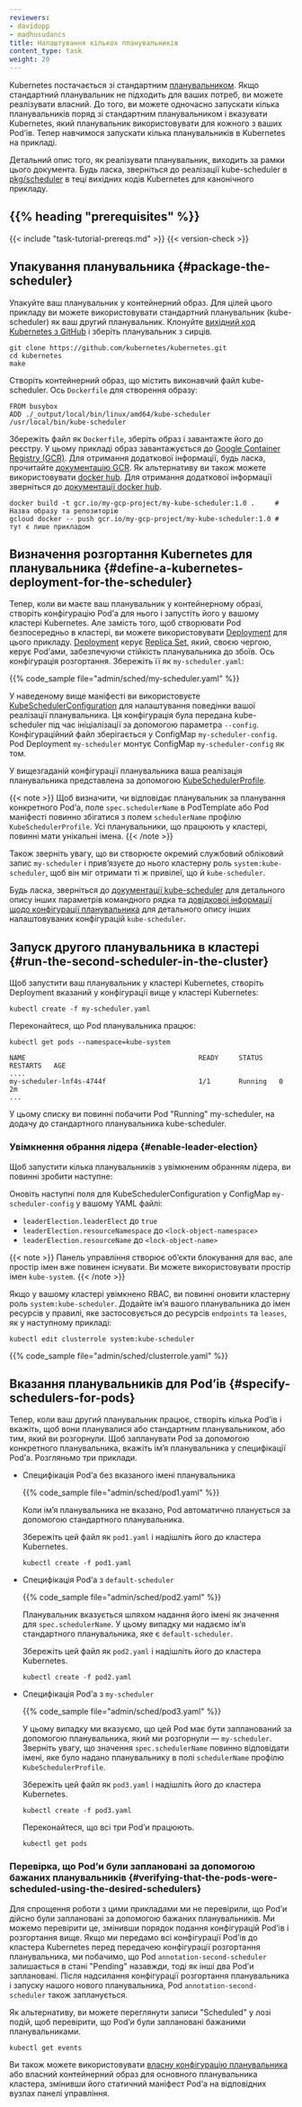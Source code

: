 ```yaml
---
reviewers:
- davidopp
- madhusudancs
title: Налаштування кількох планувальників
content_type: task
weight: 20
---
```


<!-- overview -->

Kubernetes постачається зі стандартним [планувальником](/uk/docs/reference/command-line-tools-reference/kube-scheduler/). Якщо стандартний планувальник не підходить для ваших потреб, ви можете реалізувати власний. До того, ви можете одночасно запускати кілька планувальників поряд зі стандартним планувальником і вказувати Kubernetes, який планувальник використовувати для кожного з ваших Podʼів. Тепер навчимося запускати кілька планувальників в Kubernetes на прикладі.

Детальний опис того, як реалізувати планувальник, виходить за рамки цього документа. Будь ласка, зверніться до реалізації kube-scheduler в [pkg/scheduler](https://github.com/kubernetes/kubernetes/tree/master/pkg/scheduler) в теці вихідних кодів Kubernetes для канонічного прикладу.

## {{% heading "prerequisites" %}}

{{< include "task-tutorial-prereqs.md" >}} {{< version-check >}}

<!-- steps -->

## Упакування планувальника {#package-the-scheduler}

Упакуйте ваш планувальник у контейнерний образ. Для цілей цього прикладу ви можете використовувати стандартний планувальник (kube-scheduler) як ваш другий планувальник. Клонуйте [вихідний код Kubernetes з GitHub](https://github.com/kubernetes/kubernetes) і зберіть планувальник з сирців.

```shell
git clone https://github.com/kubernetes/kubernetes.git
cd kubernetes
make
```

Створіть контейнерний образ, що містить виконавчий файл kube-scheduler. Ось `Dockerfile` для створення образу:

```docker
FROM busybox
ADD ./_output/local/bin/linux/amd64/kube-scheduler /usr/local/bin/kube-scheduler
```

Збережіть файл як `Dockerfile`, зберіть образ і завантажте його до реєстру. У цьому прикладі образ завантажується до [Google Container Registry (GCR)](https://cloud.google.com/container-registry/). Для отримання додаткової інформації, будь ласка, прочитайте [документацію GCR](https://cloud.google.com/container-registry/docs/). Як альтернативу ви також можете використовувати [docker hub](https://hub.docker.com/search?q=). Для отримання додаткової інформації зверніться до [документації docker hub](https://docs.docker.com/docker-hub/repos/create/#create-a-repository).

```shell
docker build -t gcr.io/my-gcp-project/my-kube-scheduler:1.0 .     # Назва образу та репозиторію
gcloud docker -- push gcr.io/my-gcp-project/my-kube-scheduler:1.0 # тут є лише прикладом
```

## Визначення розгортання Kubernetes для планувальника {#define-a-kubernetes-deployment-for-the-scheduler}

Тепер, коли ви маєте ваш планувальник у контейнерному образі, створіть конфігурацію Podʼа для нього і запустіть його у вашому кластері Kubernetes. Але замість того, щоб створювати Pod безпосередньо в кластері, ви можете використовувати [Deployment](/uk/docs/concepts/workloads/controllers/deployment/) для цього прикладу. [Deployment](/uk/docs/concepts/workloads/controllers/deployment/) керує [Replica Set](/uk/docs/concepts/workloads/controllers/replicaset/), який, своєю чергою, керує Podʼами, забезпечуючи стійкість планувальника до збоїв. Ось конфігурація розгортання. Збережіть її як `my-scheduler.yaml`:

{{% code_sample file="admin/sched/my-scheduler.yaml" %}}

У наведеному вище маніфесті ви використовуєте [KubeSchedulerConfiguration](/uk/docs/reference/scheduling/config/) для налаштування поведінки вашої реалізації планувальника. Ця конфігурація була передана kube-scheduler під час ініціалізації за допомогою параметра `--config`. Конфігураційний файл зберігається у ConfigMap `my-scheduler-config`. Pod Deployment `my-scheduler` монтує ConfigMap `my-scheduler-config` як том.

У вищезгаданій конфігурації планувальника ваша реалізація планувальника представлена за допомогою [KubeSchedulerProfile](/uk/docs/reference/config-api/kube-scheduler-config.v1/#kubescheduler-config-k8s-io-v1-KubeSchedulerProfile).

{{< note >}}
Щоб визначити, чи відповідає планувальник за планування конкретного Podʼа, поле `spec.schedulerName` в PodTemplate або Pod маніфесті повинно збігатися з полем `schedulerName` профілю `KubeSchedulerProfile`. Усі планувальники, що працюють у кластері, повинні мати унікальні імена.
{{< /note >}}

Також зверніть увагу, що ви створюєте окремий службовий обліковий запис `my-scheduler` і привʼязуєте до нього кластерну роль `system:kube-scheduler`, щоб він міг отримати ті ж привілеї, що й `kube-scheduler`.

Будь ласка, зверніться до [документації kube-scheduler](/uk/docs/reference/command-line-tools-reference/kube-scheduler/) для детального опису інших параметрів командного рядка та [довідкової інформації щодо конфігурації планувальника](/uk/docs/reference/config-api/kube-scheduler-config.v1/) для детального опису інших налаштовуваних конфігурацій `kube-scheduler`.

## Запуск другого планувальника в кластері {#run-the-second-scheduler-in-the-cluster}

Щоб запустити ваш планувальник у кластері Kubernetes, створіть Deployment вказаний у конфігурації вище у кластері Kubernetes:

```shell
kubectl create -f my-scheduler.yaml
```

Переконайтеся, що Pod планувальника працює:

```shell
kubectl get pods --namespace=kube-system
```

```none
NAME                                           READY     STATUS    RESTARTS   AGE
....
my-scheduler-lnf4s-4744f                       1/1       Running   0          2m
...
```

У цьому списку ви повинні побачити Pod "Running" my-scheduler, на додачу до стандартного планувальника kube-scheduler.

### Увімкнення обрання лідера {#enable-leader-election}

Щоб запустити кілька планувальників з увімкненим обранням лідера, ви повинні зробити наступне:

Оновіть наступні поля для KubeSchedulerConfiguration у ConfigMap `my-scheduler-config` у вашому YAML файлі:

* `leaderElection.leaderElect` до `true`
* `leaderElection.resourceNamespace` до `<lock-object-namespace>`
* `leaderElection.resourceName` до `<lock-object-name>`

{{< note >}}
Панель управління створює обʼєкти блокування для вас, але простір імен вже повинен існувати. Ви можете використовувати простір імен `kube-system`.
{{< /note >}}

Якщо у вашому кластері увімкнено RBAC, ви повинні оновити кластерну роль `system:kube-scheduler`. Додайте імʼя вашого планувальника до імен ресурсів у правилі, яке застосовується до ресурсів `endpoints` та `leases`, як у наступному прикладі:

```shell
kubectl edit clusterrole system:kube-scheduler
```

{{% code_sample file="admin/sched/clusterrole.yaml" %}}

## Вказання планувальників для Podʼів {#specify-schedulers-for-pods}

Тепер, коли ваш другий планувальник працює, створіть кілька Podʼів і вкажіть, щоб вони
планувалися або стандартним планувальником, або тим, який ви розгорнули. Щоб запланувати Pod за допомогою конкретного планувальника, вкажіть імʼя планувальника у специфікації Podʼа. Розгляньмо три приклади.

* Специфікація Podʼа без вказаного імені планувальника

  {{% code_sample file="admin/sched/pod1.yaml" %}}

  Коли імʼя планувальника не вказано, Pod автоматично планується за допомогою стандартного планувальника.

  Збережіть цей файл як `pod1.yaml` і надішліть його до кластера Kubernetes.

  ```shell
  kubectl create -f pod1.yaml
  ```

* Специфікація Podʼа з `default-scheduler`

  {{% code_sample file="admin/sched/pod2.yaml" %}}

  Планувальник вказується шляхом надання його імені як значення для `spec.schedulerName`. У цьому випадку ми надаємо імʼя стандартного планувальника, яке є `default-scheduler`.

  Збережіть цей файл як `pod2.yaml` і надішліть його до кластера Kubernetes.

  ```shell
  kubectl create -f pod2.yaml
  ```

* Специфікація Podʼа з `my-scheduler`

  {{% code_sample file="admin/sched/pod3.yaml" %}}

  У цьому випадку ми вказуємо, що цей Pod має бути запланований за допомогою планувальника, який ми розгорнули — `my-scheduler`. Зверніть увагу, що значення `spec.schedulerName` повинно відповідати імені, яке було надано планувальнику в полі `schedulerName` профілю `KubeSchedulerProfile`.

  Збережіть цей файл як `pod3.yaml` і надішліть його до кластера Kubernetes.

  ```shell
  kubectl create -f pod3.yaml
  ```

  Переконайтеся, що всі три Podʼи працюють.

  ```shell
  kubectl get pods
  ```

<!-- discussion -->

### Перевірка, що Podʼи були заплановані за допомогою бажаних планувальників {#verifying-that-the-pods-were-scheduled-using-the-desired-schedulers}

Для спрощення роботи з цими прикладами ми не перевірили, що Podʼи дійсно були заплановані за допомогою бажаних планувальників. Ми можемо перевірити це, змінивши порядок подання конфігурацій Podʼів і розгортання вище. Якщо ми передамо всі конфігурації Podʼів до кластера Kubernetes перед передачею конфігурації розгортання планувальника, ми побачимо, що Pod `annotation-second-scheduler` залишається в стані "Pending" назавжди, тоді як інші два Podʼи заплановані. Після надсилання конфігурації розгортання планувальника і запуску нашого нового планувальника, Pod `annotation-second-scheduler` також запланується.

Як альтернативу, ви можете переглянути записи "Scheduled" у лозі подій, щоб перевірити, що Podʼи були заплановані бажаними планувальниками.

```shell
kubectl get events
```

Ви також можете використовувати [власну конфігурацію планувальника](/uk/docs/reference/scheduling/config/#multiple-profiles) або власний контейнерний образ для основного планувальника кластера, змінивши його статичний маніфест Podʼа на відповідних вузлах панелі управління.
